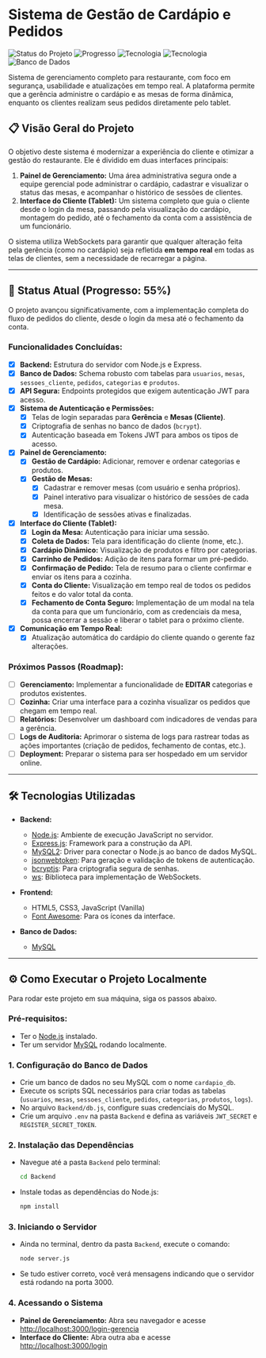 # Sistema de Gestão de Cardápio e Pedidos

![Status do Projeto](https://img.shields.io/badge/status-em%20desenvolvimento-yellow )
![Progresso](https://img.shields.io/badge/progresso-55%40-orange )
![Tecnologia](https://img.shields.io/badge/backend-Node.js%20%26%20Express-green )
![Tecnologia](https://img.shields.io/badge/frontend-HTML,%20CSS,%20JS-blue )
![Banco de Dados](https://img.shields.io/badge/database-MySQL-blueviolet )

Sistema de gerenciamento completo para restaurante, com foco em segurança, usabilidade e atualizações em tempo real. A plataforma permite que a gerência administre o cardápio e as mesas de forma dinâmica, enquanto os clientes realizam seus pedidos diretamente pelo tablet.

## 📋 Visão Geral do Projeto

O objetivo deste sistema é modernizar a experiência do cliente e otimizar a gestão do restaurante. Ele é dividido em duas interfaces principais:

1.  **Painel de Gerenciamento:** Uma área administrativa segura onde a equipe gerencial pode administrar o cardápio, cadastrar e visualizar o status das mesas, e acompanhar o histórico de sessões de clientes.
2.  **Interface do Cliente (Tablet):** Um sistema completo que guia o cliente desde o login da mesa, passando pela visualização do cardápio, montagem do pedido, até o fechamento da conta com a assistência de um funcionário.

O sistema utiliza WebSockets para garantir que qualquer alteração feita pela gerência (como no cardápio) seja refletida **em tempo real** em todas as telas de clientes, sem a necessidade de recarregar a página.

---

## 🚀 Status Atual (Progresso: 55%)

O projeto avançou significativamente, com a implementação completa do fluxo de pedidos do cliente, desde o login da mesa até o fechamento da conta.

### Funcionalidades Concluídas:
-   [x] **Backend:** Estrutura do servidor com Node.js e Express.
-   [x] **Banco de Dados:** Schema robusto com tabelas para `usuarios`, `mesas`, `sessoes_cliente`, `pedidos`, `categorias` e `produtos`.
-   [x] **API Segura:** Endpoints protegidos que exigem autenticação JWT para acesso.
-   [x] **Sistema de Autenticação e Permissões:**
    -   [x] Telas de login separadas para **Gerência** e **Mesas (Cliente)**.
    -   [x] Criptografia de senhas no banco de dados (`bcrypt`).
    -   [x] Autenticação baseada em Tokens JWT para ambos os tipos de acesso.
-   [x] **Painel de Gerenciamento:**
    -   [x] **Gestão de Cardápio:** Adicionar, remover e ordenar categorias e produtos.
    -   [x] **Gestão de Mesas:**
        -   [x] Cadastrar e remover mesas (com usuário e senha próprios).
        -   [x] Painel interativo para visualizar o histórico de sessões de cada mesa.
        -   [x] Identificação de sessões ativas e finalizadas.
-   [x] **Interface do Cliente (Tablet):**
    -   [x] **Login da Mesa:** Autenticação para iniciar uma sessão.
    -   [x] **Coleta de Dados:** Tela para identificação do cliente (nome, etc.).
    -   [x] **Cardápio Dinâmico:** Visualização de produtos e filtro por categorias.
    -   [x] **Carrinho de Pedidos:** Adição de itens para formar um pré-pedido.
    -   [x] **Confirmação de Pedido:** Tela de resumo para o cliente confirmar e enviar os itens para a cozinha.
    -   [x] **Conta do Cliente:** Visualização em tempo real de todos os pedidos feitos e do valor total da conta.
    -   [x] **Fechamento de Conta Seguro:** Implementação de um modal na tela da conta para que um funcionário, com as credenciais da mesa, possa encerrar a sessão e liberar o tablet para o próximo cliente.
-   [x] **Comunicação em Tempo Real:**
    -   [x] Atualização automática do cardápio do cliente quando o gerente faz alterações.

### Próximos Passos (Roadmap):
-   [ ] **Gerenciamento:** Implementar a funcionalidade de **EDITAR** categorias e produtos existentes.
-   [ ] **Cozinha:** Criar uma interface para a cozinha visualizar os pedidos que chegam em tempo real.
-   [ ] **Relatórios:** Desenvolver um dashboard com indicadores de vendas para a gerência.
-   [ ] **Logs de Auditoria:** Aprimorar o sistema de logs para rastrear todas as ações importantes (criação de pedidos, fechamento de contas, etc.).
-   [ ] **Deployment:** Preparar o sistema para ser hospedado em um servidor online.

---

## 🛠️ Tecnologias Utilizadas

*   **Backend:**
    *   [Node.js](https://nodejs.org/ ): Ambiente de execução JavaScript no servidor.
    *   [Express.js](https://expressjs.com/ ): Framework para a construção da API.
    *   [MySQL2](https://github.com/sidorares/node-mysql2 ): Driver para conectar o Node.js ao banco de dados MySQL.
    *   [jsonwebtoken](https://github.com/auth0/node-jsonwebtoken ): Para geração e validação de tokens de autenticação.
    *   [bcryptjs](https://github.com/dcodeIO/bcrypt.js ): Para criptografia segura de senhas.
    *   [ws](https://github.com/websockets/ws ): Biblioteca para implementação de WebSockets.

*   **Frontend:**
    *   HTML5, CSS3, JavaScript (Vanilla)
    *   [Font Awesome](https://fontawesome.com/ ): Para os ícones da interface.

*   **Banco de Dados:**
    *   [MySQL](https://www.mysql.com/ )

---

## ⚙️ Como Executar o Projeto Localmente

Para rodar este projeto em sua máquina, siga os passos abaixo.

### Pré-requisitos:
*   Ter o [Node.js](https://nodejs.org/ ) instalado.
*   Ter um servidor [MySQL](https://www.mysql.com/ ) rodando localmente.

### 1. Configuração do Banco de Dados
-   Crie um banco de dados no seu MySQL com o nome `cardapio_db`.
-   Execute os scripts SQL necessários para criar todas as tabelas (`usuarios`, `mesas`, `sessoes_cliente`, `pedidos`, `categorias`, `produtos`, `logs`).
-   No arquivo `Backend/db.js`, configure suas credenciais do MySQL.
-   Crie um arquivo `.env` na pasta `Backend` e defina as variáveis `JWT_SECRET` e `REGISTER_SECRET_TOKEN`.

### 2. Instalação das Dependências
-   Navegue até a pasta `Backend` pelo terminal:
    ```bash
    cd Backend
    ```
-   Instale todas as dependências do Node.js:
    ```bash
    npm install
    ```

### 3. Iniciando o Servidor
-   Ainda no terminal, dentro da pasta `Backend`, execute o comando:
    ```bash
    node server.js
    ```
-   Se tudo estiver correto, você verá mensagens indicando que o servidor está rodando na porta 3000.

### 4. Acessando o Sistema
-   **Painel de Gerenciamento:** Abra seu navegador e acesse [http://localhost:3000/login-gerencia](http://localhost:3000/login-gerencia )
-   **Interface do Cliente:** Abra outra aba e acesse [http://localhost:3000/login](http://localhost:3000/login )
